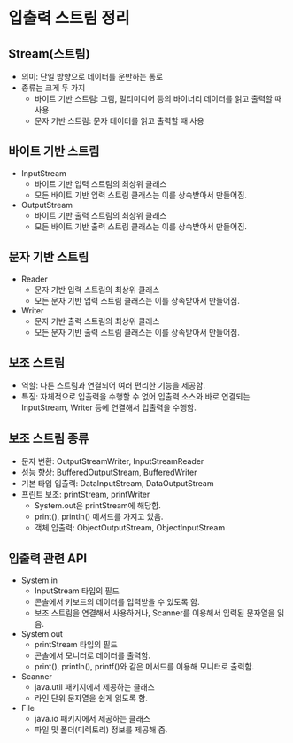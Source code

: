 # 입출력 스트림 정리

## Stream(스트림)
- 의미: 단일 방향으로 데이터를 운반하는 통로
- 종류는 크게 두 가지
  - 바이트 기반 스트림: 그림, 멀티미디어 등의 바이너리 데이터를 읽고 출력할 때 사용
  - 문자 기반 스트림: 문자 데이터를 읽고 출력할 때 사용

## 바이트 기반 스트림
- InputStream
  - 바이트 기반 입력 스트림의 최상위 클래스
  - 모든 바이트 기반 입력 스트림 클래스는 이를 상속받아서 만들어짐.
- OutputStream
  - 바이트 기반 출력 스트림의 최상위 클래스 
  - 모든 바이트 기반 출력 스트림 클래스는 이를 상속받아서 만들어짐.

## 문자 기반 스트림
- Reader
    - 문자 기반 입력 스트림의 최상위 클래스
    - 모든 문자 기반 입력 스트림 클래스는 이를 상속받아서 만들어짐.
- Writer
    - 문자 기반 출력 스트림의 최상위 클래스
    - 모든 문자 기반 출력 스트림 클래스는 이를 상속받아서 만들어짐.

## 보조 스트림
- 역할: 다른 스트림과 연결되어 여러 편리한 기능을 제공함.
- 특징: 자체적으로 입출력을 수행할 수 없어 입출력 소스와 바로 연결되는 InputStream, Writer 등에 연결해서 입출력을 수행함.

## 보조 스트림 종류
- 문자 변환: OutputStreamWriter, InputStreamReader
- 성능 향상: BufferedOutputStream, BufferedWriter
- 기본 타입 입출력: DataInputStream, DataOutputStream
- 프린트 보조: printStream, printWriter 
  - System.out은 printStream에 해당함.
  - print(), println() 메서드를 가지고 있음.
  - 객체 입출력: ObjectOutputStream, ObjectInputStream

## 입출력 관련 API
- System.in
  - InputStream 타입의 필드
  - 콘솔에서 키보드의 데이터를 입력받을 수 있도록 함.
  - 보조 스트림을 연결해서 사용하거나, Scanner를 이용해서 입력된 문자열을 읽음.
- System.out
  - printStream 타입의 필드
  - 콘솔에서 모니터로 데이터를 출력함.
  - print(), println(), printf()와 같은 메서드를 이용해 모니터로 출력함.
- Scanner
  - java.util 패키지에서 제공하는 클래스
  - 라인 단위 문자열을 쉽게 읽도록 함.
- File
  - java.io 패키지에서 제공하는 클래스
  - 파일 및 폴더(디렉토리) 정보를 제공해 줌.